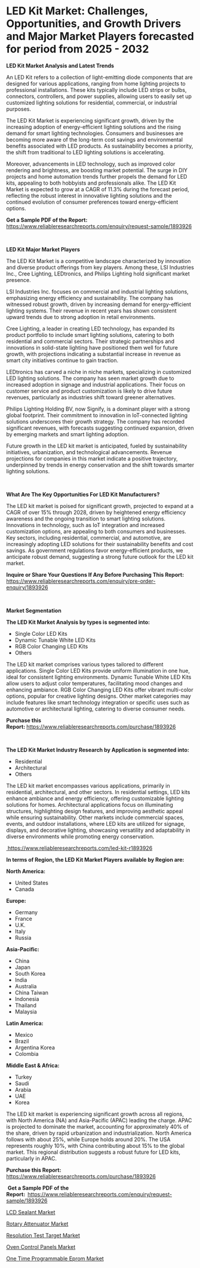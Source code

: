 <p><h1>LED Kit Market: Challenges, Opportunities, and Growth Drivers and Major Market Players forecasted for period from 2025 - 2032</h1></p><p><strong>LED Kit Market Analysis and Latest Trends</strong></p>
<p><p>An LED Kit refers to a collection of light-emitting diode components that are designed for various applications, ranging from home lighting projects to professional installations. These kits typically include LED strips or bulbs, connectors, controllers, and power supplies, allowing users to easily set up customized lighting solutions for residential, commercial, or industrial purposes. </p><p>The LED Kit Market is experiencing significant growth, driven by the increasing adoption of energy-efficient lighting solutions and the rising demand for smart lighting technologies. Consumers and businesses are becoming more aware of the long-term cost savings and environmental benefits associated with LED products. As sustainability becomes a priority, the shift from traditional to LED lighting solutions is accelerating. </p><p>Moreover, advancements in LED technology, such as improved color rendering and brightness, are boosting market potential. The surge in DIY projects and home automation trends further propels the demand for LED kits, appealing to both hobbyists and professionals alike. The LED Kit Market is expected to grow at a CAGR of 11.3% during the forecast period, reflecting the robust interest in innovative lighting solutions and the continued evolution of consumer preferences toward energy-efficient options.</p></p>
<p><strong>Get a Sample PDF of the Report:&nbsp;</strong> <a href="https://www.reliableresearchreports.com/enquiry/request-sample/1893926?utm_campaign=37&utm_medium=2&utm_source=Github&utm_content=ia&utm_term=11022025&utm_id=led-kit">https://www.reliableresearchreports.com/enquiry/request-sample/1893926</a></p>
<p>&nbsp;</p>
<p><strong>LED Kit Major Market Players</strong></p>
<p><p>The LED Kit Market is a competitive landscape characterized by innovation and diverse product offerings from key players. Among these, LSI Industries Inc., Cree Lighting, LEDtronics, and Philips Lighting hold significant market presence. </p><p>LSI Industries Inc. focuses on commercial and industrial lighting solutions, emphasizing energy efficiency and sustainability. The company has witnessed robust growth, driven by increasing demand for energy-efficient lighting systems. Their revenue in recent years has shown consistent upward trends due to strong adoption in retail environments.</p><p>Cree Lighting, a leader in creating LED technology, has expanded its product portfolio to include smart lighting solutions, catering to both residential and commercial sectors. Their strategic partnerships and innovations in solid-state lighting have positioned them well for future growth, with projections indicating a substantial increase in revenue as smart city initiatives continue to gain traction.</p><p>LEDtronics has carved a niche in niche markets, specializing in customized LED lighting solutions. The company has seen market growth due to increased adoption in signage and industrial applications. Their focus on customer service and product customization is likely to drive future revenues, particularly as industries shift toward greener alternatives.</p><p>Philips Lighting Holding BV, now Signify, is a dominant player with a strong global footprint. Their commitment to innovation in IoT-connected lighting solutions underscores their growth strategy. The company has recorded significant revenues, with forecasts suggesting continued expansion, driven by emerging markets and smart lighting adoption.</p><p>Future growth in the LED kit market is anticipated, fueled by sustainability initiatives, urbanization, and technological advancements. Revenue projections for companies in this market indicate a positive trajectory, underpinned by trends in energy conservation and the shift towards smarter lighting solutions.</p></p>
<p>&nbsp;</p>
<p><strong>What Are The Key Opportunities For LED Kit Manufacturers?</strong></p>
<p><p>The LED kit market is poised for significant growth, projected to expand at a CAGR of over 15% through 2028, driven by heightened energy efficiency awareness and the ongoing transition to smart lighting solutions. Innovations in technology, such as IoT integration and increased customization options, are appealing to both consumers and businesses. Key sectors, including residential, commercial, and automotive, are increasingly adopting LED solutions for their sustainability benefits and cost savings. As government regulations favor energy-efficient products, we anticipate robust demand, suggesting a strong future outlook for the LED kit market.</p></p>
<p><strong>Inquire or Share Your Questions If Any Before Purchasing This Report:</strong> <a href="https://www.reliableresearchreports.com/enquiry/pre-order-enquiry/1893926?utm_campaign=37&utm_medium=2&utm_source=Github&utm_content=ia&utm_term=11022025&utm_id=led-kit">https://www.reliableresearchreports.com/enquiry/pre-order-enquiry/1893926</a></p>
<p>&nbsp;</p>
<p><strong>Market Segmentation</strong></p>
<p><strong>The LED Kit Market Analysis by types is segmented into:</strong></p>
<p><ul><li>Single Color LED Kits</li><li>Dynamic Tunable White LED Kits</li><li>RGB Color Changing LED Kits</li><li>Others</li></ul></p>
<p><p>The LED kit market comprises various types tailored to different applications. Single Color LED Kits provide uniform illumination in one hue, ideal for consistent lighting environments. Dynamic Tunable White LED Kits allow users to adjust color temperatures, facilitating mood changes and enhancing ambiance. RGB Color Changing LED Kits offer vibrant multi-color options, popular for creative lighting designs. Other market categories may include features like smart technology integration or specific uses such as automotive or architectural lighting, catering to diverse consumer needs.</p></p>
<p><strong>Purchase this Report:&nbsp;</strong><a href="https://www.reliableresearchreports.com/purchase/1893926?utm_campaign=37&utm_medium=2&utm_source=Github&utm_content=ia&utm_term=11022025&utm_id=led-kit">https://www.reliableresearchreports.com/purchase/1893926</a></p>
<p>&nbsp;</p>
<p><strong>The LED Kit Market Industry Research by Application is segmented into:</strong></p>
<p><ul><li>Residential</li><li>Architectural</li><li>Others</li></ul></p>
<p><p>The LED kit market encompasses various applications, primarily in residential, architectural, and other sectors. In residential settings, LED kits enhance ambiance and energy efficiency, offering customizable lighting solutions for homes. Architectural applications focus on illuminating structures, highlighting design features, and improving aesthetic appeal while ensuring sustainability. Other markets include commercial spaces, events, and outdoor installations, where LED kits are utilized for signage, displays, and decorative lighting, showcasing versatility and adaptability in diverse environments while promoting energy conservation.</p></p>
<p><a href="https://www.reliableresearchreports.com/led-kit-r1893926?utm_campaign=37&utm_medium=2&utm_source=Github&utm_content=ia&utm_term=11022025&utm_id=led-kit">&nbsp;https://www.reliableresearchreports.com/led-kit-r1893926</a></p>
<p><strong>In terms of Region, the LED Kit Market Players available by Region are:</strong></p>
<p>
    <p> <strong> North America: </strong>
        <ul>
            <li>United States</li>
            <li>Canada</li>
        </ul>
        </p> 
    <p> <strong> Europe: </strong>
        <ul>
            <li>Germany</li>
            <li>France</li>
            <li>U.K.</li>
            <li>Italy</li>
            <li>Russia</li>
        </ul>
        </p> 
    <p> <strong> Asia-Pacific: </strong>
        <ul>
            <li>China</li>
            <li>Japan</li>
            <li>South Korea</li>
            <li>India</li>
            <li>Australia</li>
            <li>China Taiwan</li>
            <li>Indonesia</li>
            <li>Thailand</li>
            <li>Malaysia</li>
        </ul>
        </p> 
    <p> <strong> Latin America: </strong>
        <ul>
            <li>Mexico</li>
            <li>Brazil</li>
            <li>Argentina Korea</li>
            <li>Colombia</li>
        </ul>
        </p> 
    <p> <strong> Middle East & Africa: </strong>
        <ul>
            <li>Turkey</li>
            <li>Saudi</li>
            <li>Arabia</li>
            <li>UAE</li>
            <li>Korea</li>
        </ul>
    </p>
    </p>
<p><p>The LED kit market is experiencing significant growth across all regions, with North America (NA) and Asia-Pacific (APAC) leading the charge. APAC is projected to dominate the market, accounting for approximately 40% of the share, driven by rapid urbanization and industrialization. North America follows with about 25%, while Europe holds around 20%. The USA represents roughly 10%, with China contributing about 15% to the global market. This regional distribution suggests a robust future for LED kits, particularly in APAC.</p></p>
<p><strong>Purchase this Report: </strong><a href="https://www.reliableresearchreports.com/purchase/1893926?utm_campaign=37&utm_medium=2&utm_source=Github&utm_content=ia&utm_term=11022025&utm_id=led-kit">https://www.reliableresearchreports.com/purchase/1893926</a></p>
<p>&nbsp;<strong>Get a Sample PDF of the Report:&nbsp;&nbsp;</strong><a href="https://www.reliableresearchreports.com/enquiry/request-sample/1893926?utm_campaign=37&utm_medium=2&utm_source=Github&utm_content=ia&utm_term=11022025&utm_id=led-kit">https://www.reliableresearchreports.com/enquiry/request-sample/1893926</a></p>
<p><strong></strong></p>
<p><p><a href="https://github.com/ramraomeyie/Market-Research-Report-List-1/blob/main/lcd-sealant-market.md?utm_campaign=37&utm_medium=2&utm_source=Github&utm_content=ia&utm_term=11022025&utm_id=led-kit">LCD Sealant Market</a></p><p><a href="https://github.com/scaseiargas/Market-Research-Report-List-1/blob/main/rotary-attenuator-market.md?utm_campaign=37&utm_medium=2&utm_source=Github&utm_content=ia&utm_term=11022025&utm_id=led-kit">Rotary Attenuator Market</a></p><p><a href="https://github.com/ngozudapshi/Market-Research-Report-List-1/blob/main/resolution-test-target-market.md?utm_campaign=37&utm_medium=2&utm_source=Github&utm_content=ia&utm_term=11022025&utm_id=led-kit">Resolution Test Target Market</a></p><p><a href="https://github.com/vitrilaoire/Market-Research-Report-List-1/blob/main/oven-control-panels-market.md?utm_campaign=37&utm_medium=2&utm_source=Github&utm_content=ia&utm_term=11022025&utm_id=led-kit">Oven Control Panels Market</a></p><p><a href="https://github.com/namaqbagels64/Market-Research-Report-List-1/blob/main/one-time-programmable-eprom-market.md?utm_campaign=37&utm_medium=2&utm_source=Github&utm_content=ia&utm_term=11022025&utm_id=led-kit">One Time Programmable Eprom Market</a></p></p>
